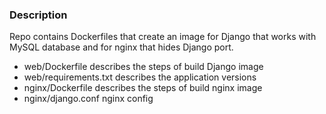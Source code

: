 ### Description

Repo contains Dockerfiles that create an image for Django that works with MySQL database and for nginx that hides Django port.

- web/Dockerfile describes the steps of build Django image
- web/requirements.txt describes the application versions
- nginx/Dockerfile describes the steps of build nginx image
- nginx/django.conf nginx config

